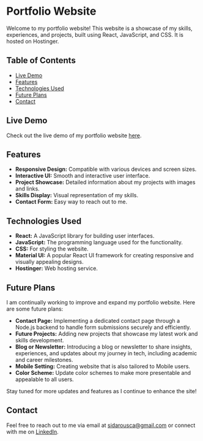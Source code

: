 # Portfolio Website

Welcome to my portfolio website! This website is a showcase of my skills, experiences, and projects, built using React, JavaScript, and CSS. It is hosted on Hostinger.

## Table of Contents

- [Live Demo](#live-demo)
- [Features](#features)
- [Technologies Used](#technologies-used)
- [Future Plans](#future-plans)
- [Contact](#contact)


## Live Demo

Check out the live demo of my portfolio website [here](https://chrstophersidarousportfolio.com).

## Features

- **Responsive Design:** Compatible with various devices and screen sizes.
- **Interactive UI:** Smooth and interactive user interface.
- **Project Showcase:** Detailed information about my projects with images and links.
- **Skills Display:** Visual representation of my skills.
- **Contact Form:** Easy way to reach out to me.

## Technologies Used

- **React:** A JavaScript library for building user interfaces.
- **JavaScript:** The programming language used for the functionality.
- **CSS:** For styling the website.
- **Material UI:** A popular React UI framework for creating responsive and visually appealing designs.
- **Hostinger:** Web hosting service.

## Future Plans
I am continually working to improve and expand my portfolio website. Here are some future plans:

- **Contact Page:** Implementing a dedicated contact page through a Node.js backend to handle form submissions securely and efficiently.
- **Future Projects:** Adding new projects that showcase my latest work and skills development.
- **Blog or Newsletter:** Introducing a blog or newsletter to share insights, experiences, and updates about my journey in tech, including academic and career milestones.
- **Mobile Setting:** Creating website that is also tailored to Mobile users.
- **Color Scheme:** Update color schemes to make more presentable and appealable to all users.

Stay tuned for more updates and features as I continue to enhance the site!

## Contact

Feel free to reach out to me via email at sidarousca@gmail.com or connect with me on [LinkedIn](https://www.linkedin.com/in/csidarous/).

